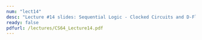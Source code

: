 ```yaml
---
num: "lect14"
desc: "Lecture #14 slides: Sequential Logic - Clocked Circuits and D-Flip Flops"
ready: false
pdfurl: /lectures/CS64_Lecture14.pdf
---
```


